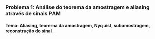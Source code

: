 ### Problema 1: Análise do teorema da amostragem e aliasing através de sinais PAM

#### Tema: Aliasing, teorema da amostragem, Nyquist, subamostragem, reconstrução do sinal.